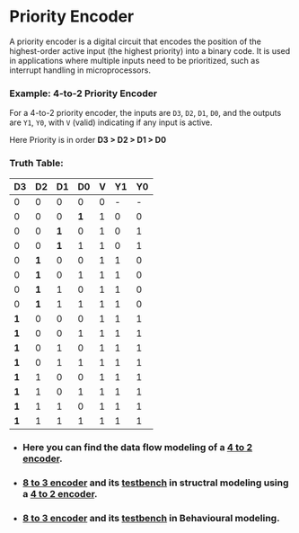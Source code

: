 # Priority Encoder


A priority encoder is a digital circuit that encodes the position of the highest-order active input (the highest priority) into a binary code. It is used in applications where multiple inputs need to be prioritized, such as interrupt handling in microprocessors.


### Example: 4-to-2 Priority Encoder

For a 4-to-2 priority encoder, the inputs are `D3`, `D2`, `D1`, `D0`, and the outputs are `Y1`, `Y0`, with `V` (valid) indicating if any input is active.

Here Priority is in order **D3 > D2 > D1 > D0**

### Truth Table:

| D3    | D2    | D1    | D0    | V   | Y1  | Y0  |
| ----- | ----- | ----- | ----- | --- | --- | --- |
| 0     | 0     | 0     | 0     | 0   | -   | -   |
| 0     | 0     | 0     | **1** | 1   | 0   | 0   |
| 0     | 0     | **1** | 0     | 1   | 0   | 1   |
| 0     | 0     | **1** | 1     | 1   | 0   | 1   |
| 0     | **1** | 0     | 0     | 1   | 1   | 0   |
| 0     | **1** | 0     | 1     | 1   | 1   | 0   |
| 0     | **1** | 1     | 0     | 1   | 1   | 0   |
| 0     | **1** | 1     | 1     | 1   | 1   | 0   |
| **1** | 0     | 0     | 0     | 1   | 1   | 1   |
| **1** | 0     | 0     | 1     | 1   | 1   | 1   |
| **1** | 0     | 1     | 0     | 1   | 1   | 1   |
| **1** | 0     | 1     | 1     | 1   | 1   | 1   |
| **1** | 1     | 0     | 0     | 1   | 1   | 1   |
| **1** | 1     | 0     | 1     | 1   | 1   | 1   |
| **1** | 1     | 1     | 0     | 1   | 1   | 1   |
| **1** | 1     | 1     | 1     | 1   | 1   | 1   |

- ### Here you can find the data flow modeling of a [4 to 2 encoder](encoder4x2.v).
- ### [8 to 3 encoder](encoder8x3.v) and its [testbench](testbench.v) in structral modeling using a [4 to 2 encoder](encoder4x2.v).
- ###  [8 to 3 encoder](beha8x3.v) and its [testbench](beha_tb.v) in Behavioural modeling.